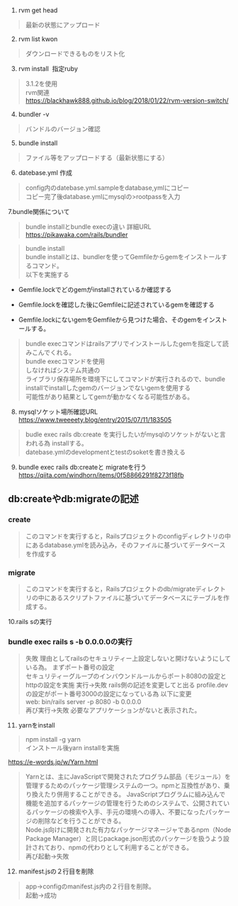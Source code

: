 1. rvm get head  
>最新の状態にアップロード
2. rvm list kwon  
>ダウンロードできるものをリスト化  
3. rvm install  指定ruby  
>3.1.2を使用  
>rvm関連  
<https://blackhawk888.github.io/blog/2018/01/22/rvm-version-switch/>  

4. bundler -v  
>バンドルのバージョン確認
5. bundle install  
>ファイル等をアップロードする（最新状態にする）  

6. datebase.yml 作成  
>config内のdatebase.yml.sampleをdatabase,ymlにコピー  
>コピー完了後database.ymlにmysqlの>rootpassを入力  

7.bundle関係について
>bundle installとbundle execの違い
>詳細URL
<https://pikawaka.com/rails/bundler>

>bundle install  
>bundle installとは、bundlerを使ってGemfileからgemをインストールするコマンド。  
>以下を実施する  

- Gemfile.lockでどのgemがinstallされているか確認する  

- Gemfile.lockを確認した後にGemfileに記述されているgemを確認する  

- Gemfile.lockにないgemをGemfileから見つけた場合、そのgemをインストールする。  

>bundle execコマンドはrailsアプリでインストールしたgemを指定して読みこんでくれる。  
>bundle execコマンドを使用  
>しなければシステム共通の  
>ライブラリ保存場所を環境下にしてコマンドが実行されるので、bundle installでinstallしたgemのバージョンでないgemを使用する  
>可能性があり結果としてgemが動かなくなる可能性がある。

8. mysqlソケット場所確認URL 
<https://www.tweeeety.blog/entry/2015/07/11/183505>  

>budle exec rails db:create
を実行したいがmysqlのソケットがないと言われる為 installする。  
>datebase.ymlのdevelopmentとtestのsoketを書き換える

9. bundle exec rails db:createと
migrateを行う  
<https://qiita.com/windhorn/items/0f58866291f8273f18fb>  

## db:createやdb:migrateの記述  
### create  
>このコマンドを実行すると，Railsプロジェクトのconfigディレクトリの中にあるdatabase.ymlを読み込み，そのファイルに基づいてデータベースを作成する  

### migrate  
>このコマンドを実行すると，Railsプロジェクトのdb/migrateディレクトリの中にあるスクリプトファイルに基づいてデータベースにテーブルを作成する。

10.rails sの実行
### bundle exec rails s -b 0.0.0.0の実行  

>失敗 理由としてrailsのセキュリティー上設定しないと開けないようにしている為。
>まずポート番号の設定  
セキュリティーグループのインバウンドルールからポート8080の設定とhttpの設定を実施 実行→失敗
rails側の記述を変更してと出る
profile.devの設定がポート番号3000の設定になっている為 以下に変更  
>web: bin/rails server -p 8080 -b 0.0.0.0  
>再び実行→失敗
必要なアプリケーションがないと表示された。  

11. yarnをinstall  
>npm install -g yarn  
>インストール後yarn installを実施

<https://e-words.jp/w/Yarn.html>  

>Yarnとは、主にJavaScriptで開発されたプログラム部品（モジュール）を管理するためのパッケージ管理システムの一つ。npmと互換性があり、乗り換えたり併用することができる。
JavaScriptプログラムに組み込んで機能を追加するパッケージの管理を行うためのシステムで、公開されているパッケージの検索や入手、手元の環境への導入、不要になったパッケージの削除などを行うことができる。  
>Node.js向けに開発された有力なパッケージマネージャであるnpm（Node Package Manager）と同じpackage.json形式のパッケージを扱うよう設計されており、npmの代わりとして利用することができる。  
>再び起動→失敗

12. manifest.jsの２行目を削除
>app→configのmanifest.js内の２行目を削除。  
>起動→成功








